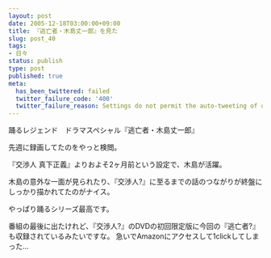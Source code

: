 ```yaml
---
layout: post
date: 2005-12-18T03:00:00+09:00
title: 『逃亡者・木島丈一郎』を見た
slug: post_40
tags:
- 日々
status: publish
type: post
published: true
meta:
  has_been_twittered: failed
  twitter_failure_code: '400'
  twitter_failure_reason: Settings do not permit the auto-tweeting of old posts
---
```

踊るレジェンド　ドラマスペシャル『逃亡者・木島丈一郎』

先週に録画してたのをやっと検閲。

『交渉人 真下正義』よりおよそ2ヶ月前という設定で、木島が活躍。

木島の意外な一面が見られたり、『交渉人?』に至るまでの話のつながりが終盤にしっかり描かれてたのがナイス。

やっぱり踊るシリーズ最高です。

<!--more-->
番組の最後に出たけれど、『交渉人?』のDVDの初回限定版に今回の『逃亡者?』も収録されているみたいですな。
急いでAmazonにアクセスして1clickしてしまった…
